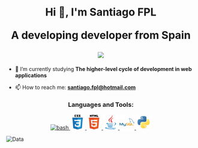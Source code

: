 <h1 align="center">
  <p>Hi 👋, I'm Santiago FPL</p>
  <p>A developing developer from Spain</p>
</h1>
<h3 align="center"><img src="https://media.giphy.com/media/v1.Y2lkPTc5MGI3NjExaXozd2h0ZzN0dTd4OXM4d29yODlzNXdxYjJieWwxZHpjZWY5ZmgyaSZlcD12MV9pbnRlcm5hbF9naWZfYnlfaWQmY3Q9Zw/W6RCG0sReNHbR7HNfM/giphy.gif"></img></h3>


- 🌱 I’m currently studying **The higher-level cycle of development in web applications**

- 📫 How to reach me: **santiago.fpl@hotmail.com**
<h3 align="center">Languages and Tools:</h3>
<p align="center"> <a href="https://www.gnu.org/software/bash/" target="_blank" rel="noreferrer"> <img src="https://www.vectorlogo.zone/logos/gnu_bash/gnu_bash-icon.svg" alt="bash" width="40" height="40"/> </a> <a href="https://www.w3schools.com/css/" target="_blank" rel="noreferrer"> <img src="https://raw.githubusercontent.com/devicons/devicon/master/icons/css3/css3-original-wordmark.svg" alt="css3" width="40" height="40"/> </a> <a href="https://www.w3.org/html/" target="_blank" rel="noreferrer"> <img src="https://raw.githubusercontent.com/devicons/devicon/master/icons/html5/html5-original-wordmark.svg" alt="html5" width="40" height="40"/> </a> <a href="https://www.java.com" target="_blank" rel="noreferrer"> <img src="https://raw.githubusercontent.com/devicons/devicon/master/icons/java/java-original.svg" alt="java" width="40" height="40"/> </a> <a href="https://www.mysql.com/" target="_blank" rel="noreferrer"> <img src="https://raw.githubusercontent.com/devicons/devicon/master/icons/mysql/mysql-original-wordmark.svg" alt="mysql" width="40" height="40"/> </a> <a href="https://www.python.org" target="_blank" rel="noreferrer"> <img src="https://raw.githubusercontent.com/devicons/devicon/master/icons/python/python-original.svg" alt="python" width="40" height="40"/> </a> </p>

<img src="https://github-readme-stats.vercel.app/api/pin/?username=santiago-fpl&repo=github-readme-stats&cache_seconds=86400&theme=github_dark" alt="Data"></img>
